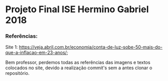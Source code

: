 # Projeto Final ISE Hermino Gabriel 2018

### Referências:
  
  Site 1: https://veja.abril.com.br/economia/conta-de-luz-sobe-50-mais-do-que-a-inflacao-em-23-anos/;
  
  Bem professor, perdemos todas as referências das imagens e textos colocados no site, devido a realização
  commit's sem a antes clonar o repositório.
